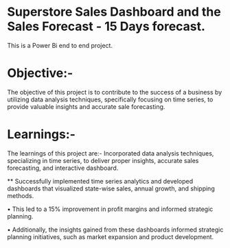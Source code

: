 # Superstore Sales Dashboard and the Sales Forecast - 15 Days forecast.
This is a Power Bi end to end project.
# Objective:-

The objective of this project is to contribute to the success of a business by utilizing data analysis techniques, specifically focusing on time series, to provide valuable insights and accurate sale forecasting.

# Learnings:-

The learnings of this project are:- Incorporated data analysis techniques, specializing in time series, to deliver proper insights, accurate sales forecasting, and interactive dashboard.

** Successfully implemented time series analytics and developed dashboards that visualized state-wise sales, annual
growth, and shipping methods.

• This led to a 15% improvement in profit margins and informed strategic planning.

• Additionally, the insights gained from these dashboards informed strategic planning initiatives, such as market
expansion and product development.
